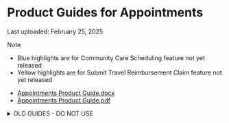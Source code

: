 # Product Guides for Appointments

Last uploaded: February 25, 2025
> [!NOTE]  
> - Blue highlights are for Community Care Scheduling feature not yet released
> - Yellow highlights are for Submit Travel Reimbursement Claim feature not yet released

- [Appointments Product Guide.docx](https://github.com/user-attachments/files/18972602/Appointments.Product.Guide.docx)
- [Appointments Product Guide.pdf](https://github.com/user-attachments/files/18972601/Appointments.Product.Guide.pdf)


<details>
<summary>OLD GUIDES - DO NOT USE</summary>
- https://github.com/user-attachments/files/18984686/vaos-product-guide.pdf
</details>
